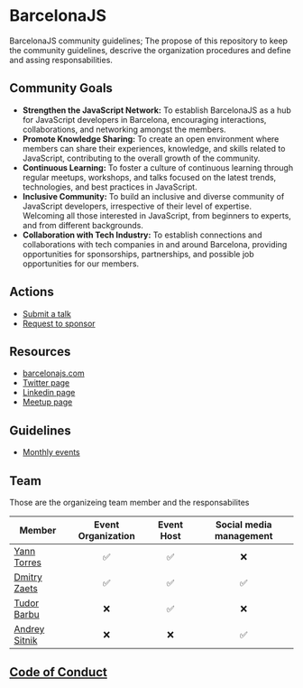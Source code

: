 # BarcelonaJS

BarcelonaJS community guidelines; The propose of this repository to keep the community guidelines, descrive the organization procedures and define and assing responsabilities.

## Community Goals

- **Strengthen the JavaScript Network:** To establish BarcelonaJS as a hub for JavaScript developers in Barcelona, encouraging interactions, collaborations, and networking amongst the members.
- **Promote Knowledge Sharing:** To create an open environment where members can share their experiences, knowledge, and skills related to JavaScript, contributing to the overall growth of the community.
- **Continuous Learning:** To foster a culture of continuous learning through regular meetups, workshops, and talks focused on the latest trends, technologies, and best practices in JavaScript.
- **Inclusive Community:** To build an inclusive and diverse community of JavaScript developers, irrespective of their level of expertise. Welcoming all those interested in JavaScript, from beginners to experts, and from different backgrounds.
- **Collaboration with Tech Industry:** To establish connections and collaborations with tech companies in and around Barcelona, providing opportunities for sponsorships, partnerships, and possible job opportunities for our members.

## Actions

- [Submit a talk](https://github.com/BarcelonaJS/talks/issues/new?assignees=&labels=Pending%3A+ready+for+review&projects=BarcelonaJS%2F2&template=new-talk.yml)
- [Request to sponsor](https://github.com/BarcelonaJS/event-sponsors/issues/new?assignees=&labels=&projects=BarcelonaJS%2F2&template=event-sponsor.yml)

## Resources

- [barcelonajs.com](https://barcelonajs.com)
- [Twitter page](https://twitter.com/bcnjs)
- [Linkedin page](https://www.linkedin.com/company/barcelonajs/)
- [Meetup page](https://www.meetup.com/BarcelonaJS/)

## Guidelines

- [Monthly events](guidelines/monthly.md)

## Team

Those are the organizeing team member and the responsabilites

| Member | Event Organization | Event Host | Social media management| 
| --- | :---: | :---: | :---: |
| [Yann Torres](https://github.com/onedesert) | ✅ | ✅ | ❌ |
| [Dmitry Zaets](https://github.com/dmitry-zaets) | ✅ | ✅ | ✅ |
| [Tudor Barbu](https://github.com/motanelu) | ❌ | ✅ | ❌ |
| [Andrey Sitnik](https://github.com/ai) | ❌ | ❌ | ✅ |

## [Code of Conduct](./code-of-conduct.md)
